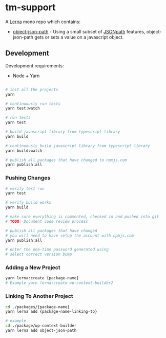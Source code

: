 # tm-support

A [Lerna](https://lerna.js.org/) mono repo which contains:

* [object-json-path](./packages/object-json-path/README.md) - Using a small subset of [JSONpath](https://jsontostring.com/jsonpath/) features, object-json-path gets or sets a value on a javascript object.

## Development

Development requirements:

* Node + Yarn

```bash

# init all the projects
yarn

# continuously run tests
yarn test:watch

# run tests
yarn test

# build javascript library from typescript library
yarn build

# continuously build javascript library from typescript library
yarn build:watch

# publish all packages that have changed to npmjs.com
yarn publish:all
```

### Pushing Changes

```bash
# verify test run
yarn test

# verify build works
yarn build

# make sure everything is commented, checked in and pushed into git
# TODO: Document code review process

# publish all packages that have changed
# you will need to have setup the account with npmjs.com
yarn publish:all

# enter the one-time password generated using 
# select correct version bump
```

### Adding a New Project

```bash
yarn lerna:create {package-name}
# Example yarn lerna:create wp-context-builder2
```

### Linking To Another Project

```bash
cd ./packages/{package-name}
yarn lerna add {package-name-linking-to}

# example
cd ./package/wp-context-builder
yarn lerna add object-json-path
```

